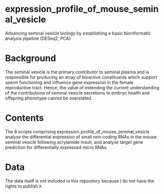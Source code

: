 
# expression_profile_of_mouse_seminal_vesicle
Advancing seminal vesicle biology by establishing a basic bioniformatic analysis pipeline (DESeq2, PCA)

# Background
The seminal vesicle is the primary contributor to seminal plasma and is responsible for producing an array 
of bioactive constituents which support sperm functioning and influence gene expression in the female reproductive tract. 
Hence, the value of extending the current understanding of the contributions of seminal vesicle secretions to embryo 
health and offspring phenotype cannot be overstated. 

# Contents
The 8 scripts comprising expression_profile_of_mouse_seminal_vesicle analyse the differential expression of
small non-coding RNAs in the mouse seminal vesicle following acrylamide insult, and analyse target gene 
prediction for differentially expressed micro RNAs. 

# Data
The data itself is not included in this repository because I do not have the rights to publish it. 
